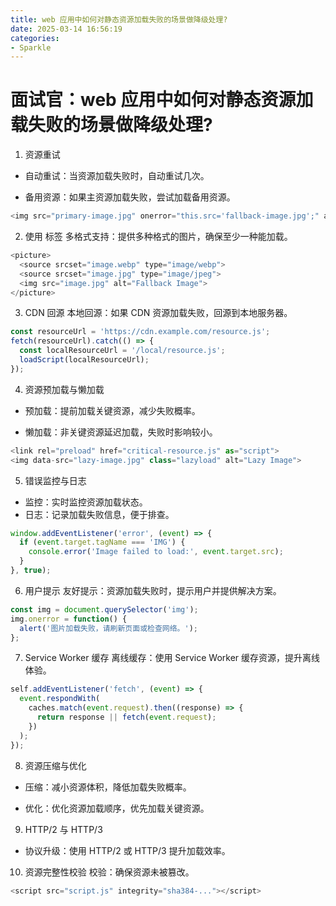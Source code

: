 ```yaml
---
title: web 应用中如何对静态资源加载失败的场景做降级处理?
date: 2025-03-14 16:56:19
categories: 
- Sparkle
---
```


# 面试官：web 应用中如何对静态资源加载失败的场景做降级处理?


1. 资源重试
- 自动重试：当资源加载失败时，自动重试几次。

- 备用资源：如果主资源加载失败，尝试加载备用资源。
```js
<img src="primary-image.jpg" onerror="this.src='fallback-image.jpg';" alt="Fallback Image">
```


2. 使用 <picture> 标签
多格式支持：提供多种格式的图片，确保至少一种能加载。
```js
<picture>
  <source srcset="image.webp" type="image/webp">
  <source srcset="image.jpg" type="image/jpeg">
  <img src="image.jpg" alt="Fallback Image">
</picture>
```


3. CDN 回源
本地回源：如果 CDN 资源加载失败，回源到本地服务器。
```js
const resourceUrl = 'https://cdn.example.com/resource.js';
fetch(resourceUrl).catch(() => {
  const localResourceUrl = '/local/resource.js';
  loadScript(localResourceUrl);
});
```


4. 资源预加载与懒加载
- 预加载：提前加载关键资源，减少失败概率。

- 懒加载：非关键资源延迟加载，失败时影响较小。
```js
<link rel="preload" href="critical-resource.js" as="script">
<img data-src="lazy-image.jpg" class="lazyload" alt="Lazy Image">
```


5. 错误监控与日志
- 监控：实时监控资源加载状态。
- 日志：记录加载失败信息，便于排查。

```js
window.addEventListener('error', (event) => {
  if (event.target.tagName === 'IMG') {
    console.error('Image failed to load:', event.target.src);
  }
}, true);
```

6. 用户提示
友好提示：资源加载失败时，提示用户并提供解决方案。
```js
const img = document.querySelector('img');
img.onerror = function() {
  alert('图片加载失败，请刷新页面或检查网络。');
};
```


7. Service Worker 缓存
离线缓存：使用 Service Worker 缓存资源，提升离线体验。
```js
self.addEventListener('fetch', (event) => {
  event.respondWith(
    caches.match(event.request).then((response) => {
      return response || fetch(event.request);
    })
  );
});
```

8. 资源压缩与优化
- 压缩：减小资源体积，降低加载失败概率。

- 优化：优化资源加载顺序，优先加载关键资源。

9. HTTP/2 与 HTTP/3
- 协议升级：使用 HTTP/2 或 HTTP/3 提升加载效率。

10. 资源完整性校验
校验：确保资源未被篡改。
```js
<script src="script.js" integrity="sha384-..."></script>
```